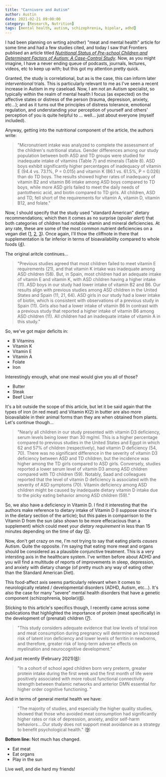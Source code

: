```yaml
---
title: "Carnivore and Autism"
author: Austin
date: 2021-02-21 09:00:00
category: [Research, Nutrition]
tags: [mental health, autism, schizophrenia, bipolar, adhd]
---
```


I had been planning on wrting a(nother) "meat and mental health" article for some time and had a few studies cited, and today I saw that Frontiers publised an article titled *[Nutritional Status of Pre-school Children and Determinant Factors of Autism: A Case-Control Study](https://www.frontiersin.org/articles/10.3389/fnut.2021.627011/full#T2)*.  Now, as you might imagine, I have a never ending queue of podcasts, journals, lectures, videos, etc to keep up with; but this got my attention pretty quick.

Granted, the study is correlational, but as is the case, this can inform later *interventional* trials.  This is particularly relevant to me as I've seen a recent increase in Autism in my caseload.  Now, I am not an Autism specialist, so typically within the realm of mental health I focus (as expected) on the affective states or distress of the person (trauma, depresison, anxiety, etc...); and as it turns out the principles of distress tolerance, emotional regulation, and understanding your perception of yourself and others' perception of you is quite helpful to ... well... just about everyone (myself included).

Anyway, getting into the nutritional component of the article, the authors write:


> "Micronutrient intake was analyzed to complete the assessment of the children's nutritional status. Gender differences among our study population between both ASD and TD groups were studied for inadequate intake of vitamins (Table 7) and minerals (Table 8). ASD boys exhibit significantly higher percentages of inadequacy of vitamin E (94.4 vs. 73.1%, P = 0.015) and vitamin K (86.1 vs. 61.5%, P = 0.026) than do TD boys. The results showed higher rates of inadequacy of vitamin B2 and vitamin B6 intake among ASD boys compared to TD boys, while more ASD girls failed to meet the daily needs of pantothenic acid, and biotin compared to TD girls. All children, ASD and TD, fell short of the requirements for vitamin A, vitamin D, vitamin B12, and folate."

Now, I should specify that the study used "standard American" dietary recommendations; which then it comes as no surprise (*spoiler alert*) that both categories of children had notable vitamin and mineral deficiencies.  At any rate, these are some of the most common nutrient deficiencies on a vegan diet ([1](https://www.hsis.org/vegetarian-and-vegan-trends-pushing-more-people-into-deficiency-risk/), [2](https://www.healthline.com/nutrition/7-nutrients-you-cant-get-from-plants#1.-Vitamin-B12), [3](https://www.ncbi.nlm.nih.gov/pmc/articles/PMC7073751/)).  Once again, I'll thow the cliffnote in there that supplementation is far inferior in terms of bioavailability compared to whole foods ([4](https://www.ncbi.nlm.nih.gov/pmc/articles/PMC7393990/)).

The original aritcle continues...

> "Previous studies agreed that most children failed to meet vitamin E requirements (21), and that vitamin K intake was inadequate among ASD children (58). But, in Spain, most children had an adequate intake of vitamin E and vitamin K, with ASD children having a higher intake (11). ASD boys in our study had lower intake of vitamin B2 and B6. Our results align with previous studies among ASD children in the United States and Spain (11, 21, 64). ASD girls in our study had a lower intake of biotin, which is consistent with observations of a previous study in Spain (11). Girls also had a lower intake of vitamin B6 In contrast with a previous study that reported a higher intake of vitamin B6 among ASD children (11). All children had an inadequate intake of vitamin A in this study."

So, we've got major deficits in:

* B Vitamins
* Vitamin K
* Vitamin E
* Vitamin A
* Folate
* Iron

Interestingly enough, what one meal would give you all of those?

* Butter
* Steak
* Beef Liver

It's a bit outside the scope of this article, but let it be said again that the types of iron (in red meat) and Vitamin K(2) in butter are also  more bioavailable in their animal forms than they are when obtained from plants.  Let's continue though...

> "Nearly all children in our study presented with vitamin D3 deficiency, serum levels being lower than 30 mg/ml. This is a higher percentage compared to previous studies in the United States and Egypt in which 62 and 57% of children (respectively), had vitamin D deficiency (54, 70). There was no significant difference in the severity of vitamin D3 deficiency between ASD and TD children, but the incidence was higher among the TD girls compared to ASD girls. Conversely, studies reported a lower serum level of vitamin D3 among ASD children compared with TD children (59). Notably, Saad and colleagues reported that the level of vitamin D deficiency is associated with the severity of ASD symptoms (70). Vitamin deficiency among ASD children might be caused by inadequate dietary vitamin D intake due to the picky eating behavior among ASD children (59)."

So, we also have a deficiency in Vitamin D.  I find it interesting that the authors make reference to dietary intake of Vitamin D (I suppose since it's in the dietary section of the article); but this pales in comparrison to the Vitamin D from the sun (also shown to be more effecacious than a supplement) which could meet your *dietary requirement* in less than 15 minutes depending on the time of day ([5](https://pubmed.ncbi.nlm.nih.gov/20363523/)).

Now, don't get crazy on me, I'm not trying to say that eating plants *causes* Autism.  Quite the opposite.  I'm saying that eating more meat and organs should be considered as a plausible conjunctive treatment.  This is a very intersting axis in the healthcare system.  I've written before about ADHD and you will find a multitude of reports of improvements in sleep, depression, and anxiety with dietary change (of pretty much any way of eating other than the Standard American Diet).

This food-affect axis seems particularly relevant when it comes to neurologically related / developmental disorders (ADHD, Autism, etc...).  It's also the case for many "severe" mental health disorders that have a genetic component (schizophrenia, bipolar)([6](https://www.chrispalmermd.com/articles/)).

Sticking to this article's specifics though, I recently came across some publications that highlighted the importance of protein (meat specifically) in the development of (prenatal) children ([7](https://www.researchsquare.com/article/rs-40380/v1)).

> "This study considers adequate evidence that low levels of total iron and meat consumption during pregnancy will determine an increased risk of latent iron deficiency and lower levels of ferritin in newborns, and therefore, greater risk of long-term adverse effects on myelination and neurocognitive development."

And just recently (February 2021)([8](https://www.nature.com/articles/s41598-021-83125-z)):

> "In a cohort of school aged children born very preterm, greater protein intake during the first week and the first month of life were positively associated with more robust functional connectivity strength between thalamic networks and anterior DMN essential for higher order cognitive functioning. "

And in terms of general mental health we have:

> "The majority of studies, and especially the higher quality studies, showed that those who avoided meat consumption had significantly higher rates or risk of depression, anxiety, and/or self-harm behaviors....Our study does not support meat avoidance as a strategy to benefit psychological health." ([9](https://pubmed.ncbi.nlm.nih.gov/32308009/))

**Bottom line:**  Not much has changed.

* Eat meat
* Eat organs
* Play in the sun

Live well, and die hard my friends!
